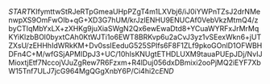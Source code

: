 $START$KIfymttwStRJeRTpGmeaUHpPZgT4m1LXVbj6/iJ0iYWPnTZsJ2drNMenwpXS9OmFwOIb+qG+XD3G7hUM/krJzlENHU9ENUCAf0VebVkzMtmQ4/zbyCTIqMbYxLX+zXHKg9juXiaSWgN2Qx6ewEwaDtd8+YCuaWYRFxJrMrMqKYiKlzbBOl0byxtCAh0KtWJTi1o6EWT8BRKvp6u2aCvJ3yz1vSEexWkn6+jUTZXsU/zEHHhIdWRkKM+Dv0ssIEeduG525SPIfs6F8F1ZLf9pkoGOnlD1OFWBHDFn4C+M/wfGSjAPMIDpJ3+UC/10hIsKNUgtETHDLUXM9tauaPUEpJDj/NvIJMioxtjEtf7NccojVJuZgRew7R6Fzxm+R4lDuj056dxDBmixi2ooPjMQ2iEYF7XbW15Tnf7ULJ7jcG964MgQGgXnbY6P/Ci4hi2c$END$